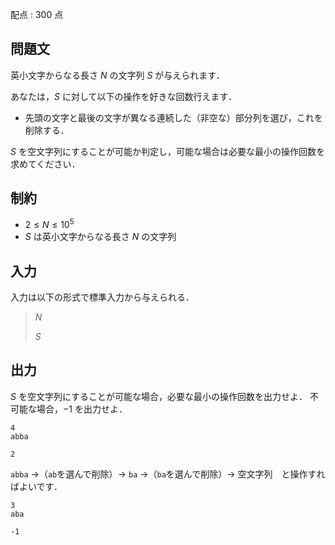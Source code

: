 配点 : $300$ 点

## 問題文

英小文字からなる長さ $N$ の文字列 $S$ が与えられます．

あなたは，$S$ に対して以下の操作を好きな回数行えます．

- 先頭の文字と最後の文字が異なる連続した（非空な）部分列を選び，これを削除する．

$S$ を空文字列にすることが可能か判定し，可能な場合は必要な最小の操作回数を求めてください．

## 制約

- $2 \leq N \leq 10^5$
- $S$ は英小文字からなる長さ $N$ の文字列

## 入力

入力は以下の形式で標準入力から与えられる．

> $N$
> 
> $S$

## 出力

$S$ を空文字列にすることが可能な場合，必要な最小の操作回数を出力せよ．
不可能な場合，$-1$ を出力せよ．

```input1
4
abba
```

```output1
2
```

`abba` →（`ab`を選んで削除）→ `ba` →（`ba`を選んで削除）→ 空文字列　と操作すればよいです．

```input2
3
aba
```

```output2
-1
```